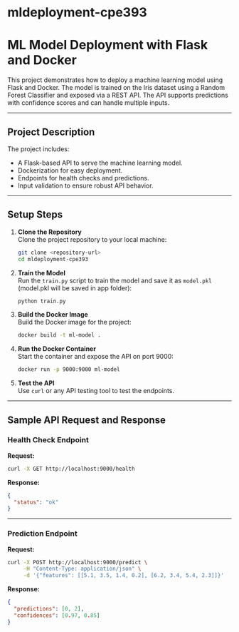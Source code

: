 # mldeployment-cpe393

# ML Model Deployment with Flask and Docker

This project demonstrates how to deploy a machine learning model using Flask and Docker. The model is trained on the Iris dataset using a Random Forest Classifier and exposed via a REST API. The API supports predictions with confidence scores and can handle multiple inputs.

---
## Project Description

The project includes:
- A Flask-based API to serve the machine learning model.
- Dockerization for easy deployment.
- Endpoints for health checks and predictions.
- Input validation to ensure robust API behavior.

---
## Setup Steps
1. **Clone the Repository**  
   Clone the project repository to your local machine:
   ```sh
   git clone <repository-url>
   cd mldeployment-cpe393
   ```
2. **Train the Model**  
   Run the `train.py` script to train the model and save it as `model.pkl` (model.pkl will be saved in app folder):
   ```sh
   python train.py
   ```
3. **Build the Docker Image**  
   Build the Docker image for the project:
   ```sh
   docker build -t ml-model .
   ```
4. **Run the Docker Container**  
   Start the container and expose the API on port 9000:
   ```sh
   docker run -p 9000:9000 ml-model
   ```
5. **Test the API**  
   Use `curl` or any API testing tool to test the endpoints.

---
## Sample API Request and Response

### Health Check Endpoint
**Request:**
```sh
curl -X GET http://localhost:9000/health
```
**Response:**
```json
{
  "status": "ok"
}
```

---
### Prediction Endpoint
**Request:**
```sh
curl -X POST http://localhost:9000/predict \
     -H "Content-Type: application/json" \
     -d '{"features": [[5.1, 3.5, 1.4, 0.2], [6.2, 3.4, 5.4, 2.3]]}'
```

**Response:**
```json
{
  "predictions": [0, 2],
  "confidences": [0.97, 0.85]
}
```


